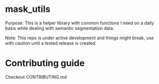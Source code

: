 # mask_utils

Purpose: This is a helper library with common functions I need on a daily basis while dealing with semantic segmentation data.

Note: This repo is under active development and things might break, use with caution until a tested release is created.

# Contributing guide
Checkout CONTRIBUTING.md